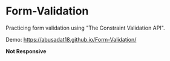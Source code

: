 # Form-Validation

Practicing form validation using "The Constraint Validation API".

Demo: https://abusadat18.github.io/Form-Validation/

**Not Responsive**
